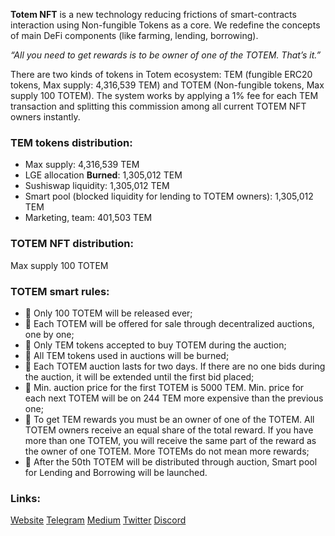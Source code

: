 **Totem NFT** is a new technology reducing frictions of smart-contracts interaction using Non-fungible Tokens as a core. We redefine the concepts of main DeFi components (like farming, lending, borrowing).

*“All you need to get rewards is to be owner of one of the TOTEM. That’s it.”*

There are two kinds of tokens in Totem ecosystem: TEM (fungible ERC20 tokens, Max supply: 4,316,539 TEM) and TOTEM (Non-fungible tokens, Max supply 100 TOTEM). The system works by applying a 1% fee for each TEM transaction and splitting this commission among all current TOTEM NFT owners instantly.


### TEM tokens distribution:

* Max supply: 4,316,539 TEM
* LGE allocation **Burned**: 1,305,012 TEM
* Sushiswap liquidity: 1,305,012 TEM
* Smart pool (blocked liquidity for lending to TOTEM owners): 1,305,012 TEM
* Marketing, team: 401,503 TEM

### TOTEM NFT distribution:

Max supply 100 TOTEM

### TOTEM smart rules:

* 🔑 Only 100 TOTEM will be released ever;
* 🔑 Each TOTEM will be offered for sale through decentralized auctions, one by one;
* 🔑 Only TEM tokens accepted to buy TOTEM during the auction;
* 🔑 All TEM tokens used in auctions will be burned;
* 🔑 Each TOTEM auction lasts for two days. If there are no one bids during the auction, it will be extended until the first bid placed;
* 🔑 Min. auction price for the first TOTEM is 5000 TEM. Min. price for each next TOTEM will be on 244 TEM more expensive than the previous one;
* 🔑 To get TEM rewards you must be an owner of one of the TOTEM. All TOTEM owners receive an equal share of the total reward. If you have more than one TOTEM, you will receive the same part of the reward as the owner of one TOTEM. More TOTEMs do not mean more rewards;
* 🔑 After the 50th TOTEM will be distributed through auction, Smart pool for Lending and Borrowing will be launched.

### Links:

[Website](https://totemfinance.io)
[Telegram](https://https://t.me/totemnft)
[Medium](https://medium.com/@totemfinance)
[Twitter](https://twitter.com/totemfinance)
[Discord](https://discord.gg/rub22qG4ve)
